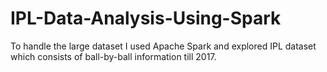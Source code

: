 # IPL-Data-Analysis-Using-Spark
To handle the large dataset I used Apache Spark and explored IPL dataset which consists of ball-by-ball information till 2017.
